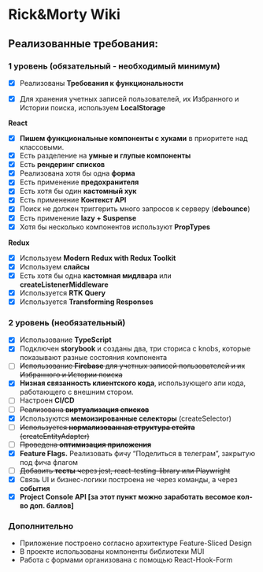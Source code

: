 # Rick&Morty Wiki

## Реализованные требования:

### **1 уровень (обязательный - необходимый минимум)**

- [x] Реализованы **Требования к функциональности**

- [x] Для хранения учетных записей пользователей, их Избранного и Истории поиска, используем **LocalStorage**

**React**

- [x] **Пишем функциональные компоненты c хуками** в приоритете над классовыми.
- [x] Есть разделение на **умные и глупые компоненты**
- [x] Есть **рендеринг списков**
- [x] Реализована хотя бы одна **форма**
- [x] Есть применение **предохранителя**
- [x] Есть хотя бы один **кастомный хук**
- [x] Есть применение **Контекст API**
- [x] Поиск не должен триггерить много запросов к серверу (**debounce**)
- [x] Есть применение **lazy + Suspense**
- [x] Хотя бы несколько компонентов используют **PropTypes**

**Redux**

- [x] Используем **Modern Redux with Redux Toolkit**
- [x] Используем **слайсы**
- [x] Есть хотя бы одна **кастомная мидлвара** или **createListenerMiddleware**
- [x] Используется **RTK Query**
- [x] Используется **Transforming Responses**

### **2 уровень (необязательный)**

- [x] Использование **TypeScript**
- [x] Подключен **storybook** и созданы два, три сториса с knobs, которые показывают разные состояния компонента
- [ ] ~~Использование **Firebase** для учетных записей пользователей и их Избранного и Истории поиска~~
- [x] **Низная связанность клиентского кода**, использующего апи кода, работающего с внешним стором.
- [ ] Настроен **CI/CD**
- [ ] ~~Реализована **виртуализация списков**~~
- [x] Используются **мемоизированные селекторы** (createSelector)
- [ ] ~~Используется **нормализованная структура стейта** (createEntityAdapter)~~
- [ ] ~~Проведена **оптимизация приложения**~~
- [x] **Feature Flags.** Реализовать фичу “Поделиться в телеграм”, закрытую под фича флагом
- [ ] ~~Добавить **тесты** через jest, react-testing-library или Playwright~~
- [x] Связь UI и бизнес-логики построена не через команды, а через **события**
- [x] **Project Console API [за этот пункт можно заработать весомое кол-во доп. баллов]**

### Дополнительно

- Приложение построено согласно архитектуре Feature-Sliced Design
- В проекте использованы компоненты библиотеки MUI
- Работа с формами организована с помощью React-Hook-Form
